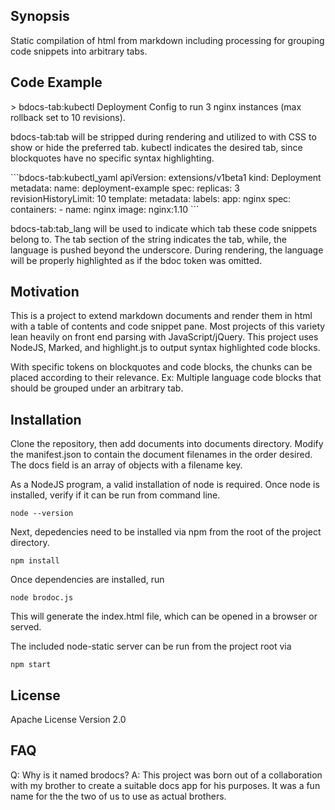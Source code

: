 ## Synopsis

Static compilation of html from markdown including processing for grouping code snippets into arbitrary tabs.

## Code Example

\> bdocs-tab:kubectl Deployment Config to run 3 nginx instances (max rollback set to 10 revisions).

bdocs-tab:tab will be stripped during rendering and utilized to with CSS to show or hide the preferred tab. kubectl indicates the desired tab, since blockquotes have no specific syntax highlighting.

\`\`\`bdocs-tab:kubectl_yaml
apiVersion: extensions/v1beta1
kind: Deployment
metadata:
  name: deployment-example
spec:
  replicas: 3
  revisionHistoryLimit: 10
  template:
    metadata:
      labels:
        app: nginx
    spec:
      containers:
      - name: nginx
        image: nginx:1.10
\`\`\`

bdocs-tab:tab_lang will be used to indicate which tab these code snippets belong to. The tab section of the string indicates the tab, while, the language is pushed beyond the underscore. During rendering, the language will be properly highlighted as if the bdoc token was omitted.

## Motivation

This is a project to extend markdown documents and render them in html with a table of contents and code snippet pane. Most projects of this variety lean heavily on front end parsing with JavaScript/jQuery. This project uses NodeJS, Marked, and highlight.js to output syntax highlighted code blocks.

With specific tokens on blockquotes and code blocks, the chunks can be placed according to their relevance. Ex: Multiple language code blocks that should be grouped under an arbitrary tab.

## Installation

Clone the repository, then add documents into documents directory. Modify the manifest.json to contain the document filenames in the order desired. The docs field is an array of objects with a filename key.

As a NodeJS program, a valid installation of node is required. Once node is installed, verify if it can be run from command line.
```
node --version
```
Next, depedencies need to be installed via npm from the root of the project directory.
```
npm install
```

Once dependencies are installed, run
```
node brodoc.js
```

This will generate the index.html file, which can be opened in a browser or served.

The included node-static server can be run from the project root via
```
npm start
```

## License

Apache License Version 2.0

## FAQ

Q: Why is it named brodocs?
A: This project was born out of a collaboration with my brother to create a suitable docs app for his purposes. It was a fun name for the the two of us to use as actual brothers.
